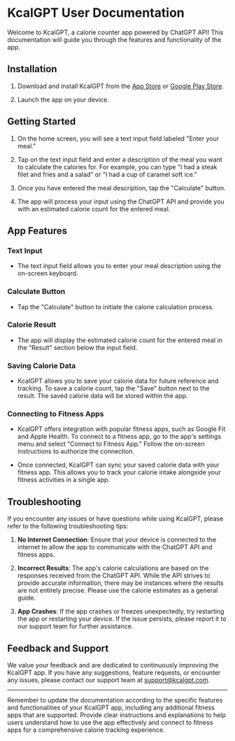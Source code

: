 # KcalGPT User Documentation

Welcome to KcalGPT, a calorie counter app powered by ChatGPT API! This documentation will guide you through the features and functionality of the app.

## Installation

1. Download and install KcalGPT from the [App Store](link-to-app-store) or [Google Play Store](link-to-play-store).

2. Launch the app on your device.

## Getting Started

1. On the home screen, you will see a text input field labeled "Enter your meal."

2. Tap on the text input field and enter a description of the meal you want to calculate the calories for. For example, you can type "I had a steak filet and fries and a salad" or "I had a cup of caramel soft ice."

3. Once you have entered the meal description, tap the "Calculate" button.

4. The app will process your input using the ChatGPT API and provide you with an estimated calorie count for the entered meal.

## App Features

### Text Input

- The text input field allows you to enter your meal description using the on-screen keyboard.

### Calculate Button

- Tap the "Calculate" button to initiate the calorie calculation process.

### Calorie Result

- The app will display the estimated calorie count for the entered meal in the "Result" section below the input field.

### Saving Calorie Data

- KcalGPT allows you to save your calorie data for future reference and tracking. To save a calorie count, tap the "Save" button next to the result. The saved calorie data will be stored within the app.

### Connecting to Fitness Apps

- KcalGPT offers integration with popular fitness apps, such as Google Fit and Apple Health. To connect to a fitness app, go to the app's settings menu and select "Connect to Fitness App." Follow the on-screen instructions to authorize the connection.

- Once connected, KcalGPT can sync your saved calorie data with your fitness app. This allows you to track your calorie intake alongside your fitness activities in a single app.

## Troubleshooting

If you encounter any issues or have questions while using KcalGPT, please refer to the following troubleshooting tips:

1. **No Internet Connection**: Ensure that your device is connected to the internet to allow the app to communicate with the ChatGPT API and fitness apps.

2. **Incorrect Results**: The app's calorie calculations are based on the responses received from the ChatGPT API. While the API strives to provide accurate information, there may be instances where the results are not entirely precise. Please use the calorie estimates as a general guide.

3. **App Crashes**: If the app crashes or freezes unexpectedly, try restarting the app or restarting your device. If the issue persists, please report it to our support team for further assistance.

## Feedback and Support

We value your feedback and are dedicated to continuously improving the KcalGPT app. If you have any suggestions, feature requests, or encounter any issues, please contact our support team at <support@kcalgpt.com>.

---

Remember to update the documentation according to the specific features and functionalities of your KcalGPT app, including any additional fitness apps that are supported. Provide clear instructions and explanations to help users understand how to use the app effectively and connect to fitness apps for a comprehensive calorie tracking experience.
